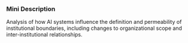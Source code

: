 ### Mini Description

Analysis of how AI systems influence the definition and permeability of institutional boundaries, including changes to organizational scope and inter-institutional relationships.
